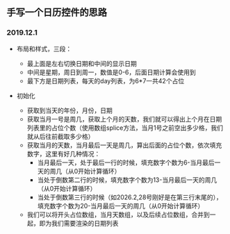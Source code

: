 ## 手写一个日历控件的思路

### 2019.12.1

* 布局和样式，三段：
    * 最上面是左右切换日期和中间的显示日期
    * 中间是星期，周日到周一，数值是0-6，后面日期计算会使用到
    * 最下方是日期列表，每天的day列表，为6*7一共42个占位

* 初始化
    * 获取到当天的年份，月份，日期
    * 获取当月一号是周几，获取上个月的天数，我们就可以得出上个月在日期列表里的占位个数（使用数组splice方法，当月1号之前空出多少格，我们就从后往前截取多少格）
    * 获取当月的天数，当月最后一天是周几，算出后面的占位个数，依次填充数字，这里有好几种情况：
        * 当月最后一天，处于最后一行的时候，填充数字个数为6-当月最后一天的周几（从0开始计算循环）
        * 当处于倒数第二行的时候，填充数字个数为13-当月最后一天的周几（从0开始计算循环）
        * 当处于倒数第三行的时候（如2026.2,28号刚好是在第三行末尾的），填充数字个数为20-当月最后一天的周几（从0开始计算循环）
    * 我们可以将开头占位数组，当月天数组，以及后续占位数组，合并到一起，即为我们需要渲染的日期列表

